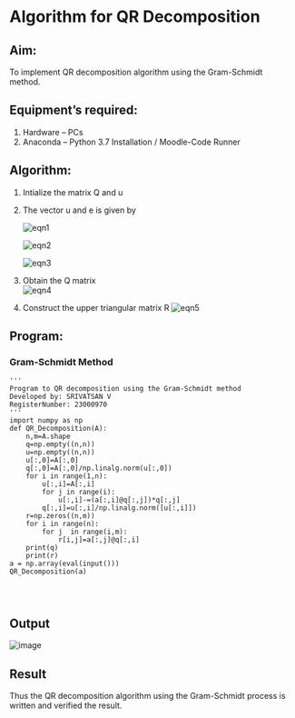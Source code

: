 # Algorithm for QR Decomposition
## Aim:
To implement QR decomposition algorithm using the Gram-Schmidt method.
## Equipment’s required:
1.	Hardware – PCs
2.	Anaconda – Python 3.7 Installation / Moodle-Code Runner
## Algorithm:
1.	Intialize the matrix Q and u
2.	The vector u and e is given by

    ![eqn1](./ex4.jpg)

    ![eqn2](./ex6.jpg)

    ![eqn3](./ex3.jpg)

3.	Obtain the Q matrix   
    ![eqn4](./ex1.jpg)
4.	Construct the upper triangular matrix R
    ![eqn5](./ex2.jpg)



## Program:
### Gram-Schmidt Method
```
''' 
Program to QR decomposition using the Gram-Schmidt method
Developed by: SRIVATSAN V
RegisterNumber: 23000970
'''
import numpy as np
def QR_Decomposition(A):
    n,m=A.shape
    q=np.empty((n,n))
    u=np.empty((n,n))
    u[:,0]=A[:,0]
    q[:,0]=A[:,0]/np.linalg.norm(u[:,0])
    for i in range(1,n):
        u[:,i]=A[:,i]
        for j in range(i):
            u[:,i]-=(a[:,i]@q[:,j])*q[:,j]
        q[:,i]=u[:,i]/np.linalg.norm([u[:,i]])
    r=np.zeros((n,m))
    for i in range(n):
        for j  in range(i,m):
            r[i,j]=a[:,j]@q[:,i]
    print(q)
    print(r)
a = np.array(eval(input()))
QR_Decomposition(a)




```

## Output
![image](https://github.com/Srivatsan0405/QRdecomposition/assets/139841630/315df41c-dd11-4779-9f6c-34c1d4a95b15)


## Result
Thus the QR decomposition algorithm using the Gram-Schmidt process is written and verified the result.
